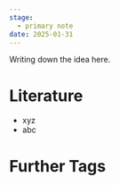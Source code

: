 ```yaml
---
stage:
  - primary note
date: 2025-01-31
---
```

Writing down the idea here.
# Literature
- xyz
- abc

# Further Tags
